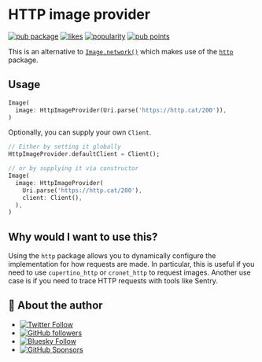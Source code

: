 # HTTP image provider

[![pub package](https://img.shields.io/pub/v/http_image_provider.svg)](https://pub.dev/packages/http_image_provider) [![likes](https://img.shields.io/pub/likes/http_image_provider)](https://pub.dev/packages/http_image_provider/score) [![popularity](https://img.shields.io/pub/popularity/http_image_provider)](https://pub.dev/packages/http_image_provider/score) [![pub points](https://img.shields.io/pub/points/http_image_provider)](https://pub.dev/packages/http_image_provider/score)

This is an alternative to [`Image.network()`](https://api.flutter.dev/flutter/widgets/Image/Image.network.html) which makes use of the [`http`](https://pub.dev/packages/http) package.

## Usage

```dart
Image(
  image: HttpImageProvider(Uri.parse('https://http.cat/200')),
)
```

Optionally, you can supply your own `Client`.

```dart
// Either by setting it globally
HttpImageProvider.defaultClient = Client();

// or by supplying it via constructor
Image(
  image: HttpImageProvider(
    Uri.parse('https://http.cat/200'),
    client: Client(),
  ),
)
```

## Why would I want to use this?

Using the `http` package allows you to dynamically configure the implementation for how requests are made. In particular, this is useful if you need to use `cupertino_http` or `cronet_http` to request images. Another use case is if you need to trace HTTP requests with tools like Sentry.

## 📣 About the author

- [![Twitter Follow](https://img.shields.io/twitter/follow/ue_man?style=social)](https://twitter.com/ue_man)
- [![GitHub followers](https://img.shields.io/github/followers/ueman?style=social)](https://github.com/ueman)
- [![Bluesky Follow](https://img.shields.io/badge/Follow%20on%20Bluesky-08f)](https://bsky.app/profile/uekoetter.dev)
- [![GitHub Sponsors](https://img.shields.io/badge/Sponsor-30363D?style=flat&logo=GitHub-Sponsors&logoColor=#EA4AAA)](https://github.com/sponsors/ueman)

